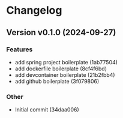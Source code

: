 # Changelog

## Version v0.1.0 (2024-09-27)

### Features

- add spring project boilerplate (1ab77504)
- add dockerfile boilerplate (8cf4f6bd)
- add devcontainer boilerplate (21b2fbb4)
- add github boilerplate (3f079806)

### Other

- Initial commit (34daa006)

